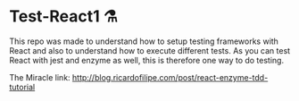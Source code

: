 # Test-React1 ⚗️

This repo was made to understand how to setup testing frameworks
with React and also to understand how to execute different tests. As you can test React with jest and enzyme as well, this is therefore one way to do testing.

The Miracle link: http://blog.ricardofilipe.com/post/react-enzyme-tdd-tutorial
